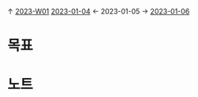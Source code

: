 
↑ [2023-W01](2023-W01.md)
[2023-01-04](2023-01-04.md) ← 2023-01-05 → [2023-01-06](2023-01-06.md)


# 목표



# 노트




